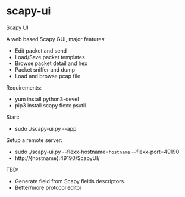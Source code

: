 # scapy-ui
Scapy UI

A web based Scapy GUI, major features:

- Edit packet and send
- Load/Save packet templates
- Browse packet detail and hex
- Packet sniffer and dump
- Load and browse pcap file

Requirements:

- yum install python3-devel
- pip3 install scapy flexx psutil

Start:

- sudo ./scapy-ui.py --app

Setup a remote server:

- sudo ./scapy-ui.py --flexx-hostname=`hostname` --flexx-port=49190
- http://{hostname}:49190/ScapyUI/

TBD:

- Generate field from Scapy fields descriptors.
- Better/more protocol editor

